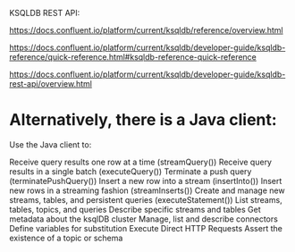 KSQLDB REST API:

https://docs.confluent.io/platform/current/ksqldb/reference/overview.html

https://docs.confluent.io/platform/current/ksqldb/developer-guide/ksqldb-reference/quick-reference.html#ksqldb-reference-quick-reference

https://docs.confluent.io/platform/current/ksqldb/developer-guide/ksqldb-rest-api/overview.html


# Alternatively, there is a Java client:

Use the Java client to:

Receive query results one row at a time (streamQuery())
Receive query results in a single batch (executeQuery())
Terminate a push query (terminatePushQuery())
Insert a new row into a stream (insertInto())
Insert new rows in a streaming fashion (streamInserts())
Create and manage new streams, tables, and persistent queries (executeStatement())
List streams, tables, topics, and queries
Describe specific streams and tables
Get metadata about the ksqlDB cluster
Manage, list and describe connectors
Define variables for substitution
Execute Direct HTTP Requests
Assert the existence of a topic or schema
